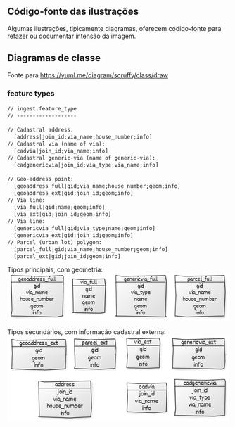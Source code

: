 ## Código-fonte das ilustrações

Algumas ilustrações, tipicamente diagramas, oferecem código-fonte para refazer ou documentar intensão da imagem.


## Diagramas de classe

Fonte para https://yuml.me/diagram/scruffy/class/draw

### feature types

```
// ingest.feature_type
// -------------------

// Cadastral address:
  [address|join_id;via_name;house_number;info]
// Cadastral via (name of via):
  [cadvia|join_id;via_name;info]
// Cadastral generic-via (name of generic-via):
  [cadgenericvia|join_id;via_type;via_name;info]

// Geo-address point:
  [geoaddress_full|gid;via_name;house_number;geom;info]
  [geoaddress_ext|gid;join_id;geom;info]
// Via line:
  [via_full|gid;name;geom;info]
  [via_ext|gid;join_id;geom;info]
// Via line:
  [genericvia_full|gid;via_type;name;geom;info]
  [genericvia_ext|gid;join_id;geom;info]
// Parcel (urban lot) polygon:
  [parcel_full|gid;via_name;house_number;geom;info]
  [parcel_ext|gid;join_id;geom;info]
```

Tipos principais, com geometria:
![](assets/asIs_tabs_geom2full.png)

Tipos secundários, com informação cadastral externa:
![](assets/asIs_tabs_geom2ext.png)

